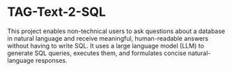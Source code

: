 # TAG-Text-2-SQL
 This project enables non-technical users to ask questions about a database in natural language and receive meaningful, human-readable answers without having to write SQL. It uses a large language model (LLM) to generate SQL queries, executes them, and formulates concise natural-language responses.
